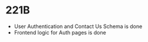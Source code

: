 # 221B
 * User Authentication and Contact Us Schema is done
 * Frontend logic for Auth pages is done
